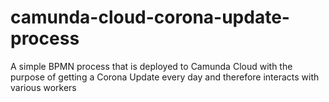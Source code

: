 # camunda-cloud-corona-update-process
A simple BPMN process that is deployed to Camunda Cloud with the purpose of getting a Corona Update every day and therefore interacts with various workers

